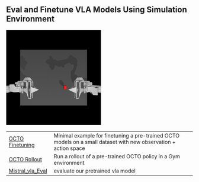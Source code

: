 ## Eval and Finetune VLA Models Using Simulation Environment
![Rollout Demo](https://github.com/lyq0241/aloha_env/raw/main/assets/rollout_video_0_36ce4a4640ac0a49b2b9.gif)


|                                                                      |                                                                                                                 |
|----------------------------------------------------------------------|-----------------------------------------------------------------------------------------------------------------|
| [OCTO Finetuning](finetune_new_observation_action.py)    | Minimal example for finetuning a pre-trained OCTO models on a small dataset with new observation + action space |
| [OCTO Rollout](eval_octo_model.py)                        | Run a rollout of a pre-trained OCTO policy in a Gym environment                                                 |
| [Mistral_vla_Eval](eval_mistralvla.py)                               | evaluate our pretrained vla model   


##
